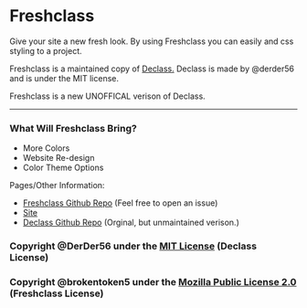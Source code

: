 # Freshclass

Give your site a new fresh look. By using Freshclass you can easily and css styling to a project.

Freshclass is a maintained copy of [Declass.](https://github.com/DerDer56/Declass) Declass is made by @derder56 and is under the MIT license. 

Freshclass is a new UNOFFICAL verison of Declass.
<hr>

### What Will Freshclass Bring?
- More Colors
- Website Re-design
- Color Theme Options

Pages/Other Information:

- [Freshclass Github Repo](https://github.com/brokentoken5/Freshclass) (Feel free to open an issue)
- [Site](https://freshclass.netlify.app)
- [Declass Github Repo](https://github.com/derder56/Declass) (Orginal, but unmaintained verison.)


### Copyright @DerDer56 under the [MIT License](https://opensource.org/licenses/MIT) (Declass License)
### Copyright @brokentoken5 under the [Mozilla Public License 2.0](https://github.com/brokentoken5/Freshclass/blob/Master/LICENSE) (Freshclass License)
